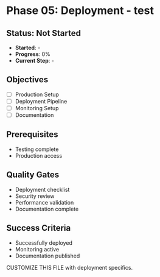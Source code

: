 # Phase 05: Deployment - test

## Status: Not Started
- **Started**: -
- **Progress**: 0%
- **Current Step**: -

## Objectives
- [ ] Production Setup
- [ ] Deployment Pipeline
- [ ] Monitoring Setup
- [ ] Documentation

## Prerequisites
- Testing complete
- Production access

## Quality Gates
- Deployment checklist
- Security review
- Performance validation
- Documentation complete

## Success Criteria
- Successfully deployed
- Monitoring active
- Documentation published

CUSTOMIZE THIS FILE with deployment specifics.
